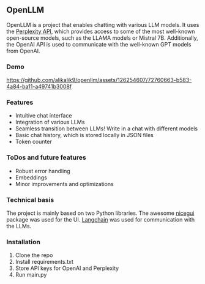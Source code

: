 ## OpenLLM

OpenLLM is a project that enables chatting with various LLM models. It uses the [Perplexity API](https://blog.perplexity.ai/blog/introducing-pplx-api), which provides access to some of the most well-known open-source models, such as the LLAMA models or Mistral 7B. Additionally, the OpenAI API is used to communicate with the well-known GPT models from OpenAI.

### Demo


https://github.com/alikalik9/openllm/assets/126254607/72760663-b583-4a84-ba11-a49741b3008f





### Features

- Intuitive chat interface
- Integration of various LLMs
- Seamless transition between LLMs! Write in a chat with different models
- Basic chat history, which is stored locally in JSON files
- Token counter

### ToDos and future features

- Robust error handling
- Embeddings
- Minor improvements and optimizations

### Technical basis

The project is mainly based on two Python libraries. The awesome [nicegui](https://nicegui.io/) package was used for the UI. [Langchain](https://www.langchain.com/) was used for communication with the LLMs.

### Installation

1. Clone the repo
2. Install requirements.txt
3. Store API keys for OpenAI and Perplexity
4. Run main.py
